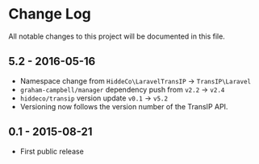 # Change Log
All notable changes to this project will be documented in this file.

## 5.2 - 2016-05-16
- Namespace change from `HiddeCo\LaravelTransIP` -> `TransIP\Laravel`
- `graham-campbell/manager` dependency push from `v2.2` -> `v2.4`
- `hiddeco/transip` version update `v0.1` -> `v5.2`
- Versioning now follows the version number of the TransIP API.

## 0.1 - 2015-08-21
- First public release